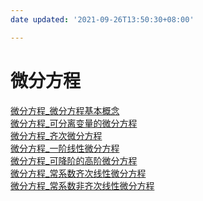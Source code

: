 ```yaml
---
date updated: '2021-09-26T13:50:30+08:00'

---
```


# 微分方程

[微分方程_微分方程基本概念](微分方程_微分方程基本概念.md)\
[微分方程_可分离变量的微分方程](微分方程_可分离变量的微分方程.md)\
[微分方程_齐次微分方程](微分方程_齐次微分方程.md)\
[微分方程_一阶线性微分方程](微分方程_一阶线性微分方程.md)\
[微分方程_可降阶的高阶微分方程](微分方程_可降阶的高阶微分方程.md)\
[微分方程_常系数齐次线性微分方程](微分方程_常系数齐次线性微分方程.md)\
[微分方程_常系数非齐次线性微分方程](微分方程_常系数非齐次线性微分方程.md)


